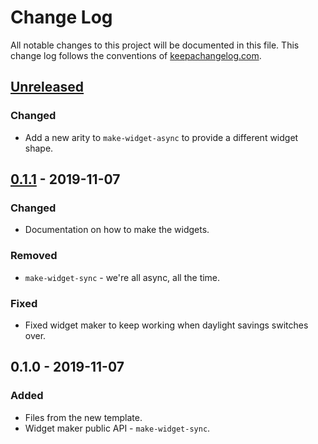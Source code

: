 # Change Log
All notable changes to this project will be documented in this file. This change log follows the conventions of [keepachangelog.com](http://keepachangelog.com/).

## [Unreleased]
### Changed
- Add a new arity to `make-widget-async` to provide a different widget shape.

## [0.1.1] - 2019-11-07
### Changed
- Documentation on how to make the widgets.

### Removed
- `make-widget-sync` - we're all async, all the time.

### Fixed
- Fixed widget maker to keep working when daylight savings switches over.

## 0.1.0 - 2019-11-07
### Added
- Files from the new template.
- Widget maker public API - `make-widget-sync`.

[Unreleased]: https://github.com/your-name/googlevision/compare/0.1.1...HEAD
[0.1.1]: https://github.com/your-name/googlevision/compare/0.1.0...0.1.1
